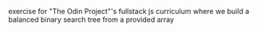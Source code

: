 exercise for "The Odin Project"'s fullstack js curriculum where we build a balanced binary search tree from a provided array
